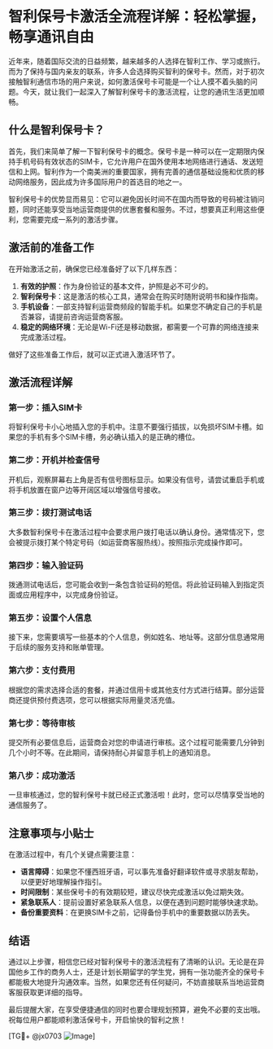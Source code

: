 # 智利保号卡激活全流程详解：轻松掌握，畅享通讯自由

近年来，随着国际交流的日益频繁，越来越多的人选择在智利工作、学习或旅行。而为了保持与国内亲友的联系，许多人会选择购买智利的保号卡。然而，对于初次接触智利通信市场的用户来说，如何激活保号卡可能是一个让人摸不着头脑的问题。今天，就让我们一起深入了解智利保号卡的激活流程，让您的通讯生活更加顺畅。

## 什么是智利保号卡？

首先，我们来简单了解一下智利保号卡的概念。保号卡是一种可以在一定期限内保持手机号码有效状态的SIM卡，它允许用户在国外使用本地网络进行通话、发送短信和上网。智利作为一个南美洲的重要国家，拥有完善的通信基础设施和优质的移动网络服务，因此成为许多国际用户的首选目的地之一。

智利保号卡的优势显而易见：它可以避免因长时间不在国内而导致的号码被注销问题，同时还能享受当地运营商提供的优惠套餐和服务。不过，想要真正利用这些便利，您需要完成一系列的激活步骤。

## 激活前的准备工作

在开始激活之前，确保您已经准备好了以下几样东西：

1. **有效的护照**：作为身份验证的基本文件，护照是必不可少的。
2. **智利保号卡**：这是激活的核心工具，通常会在购买时随附说明书和操作指南。
3. **手机设备**：一部支持智利运营商频段的智能手机。如果您不确定自己的手机是否兼容，请提前咨询运营商客服。
4. **稳定的网络环境**：无论是Wi-Fi还是移动数据，都需要一个可靠的网络连接来完成激活过程。

做好了这些准备工作后，就可以正式进入激活环节了。

## 激活流程详解

### 第一步：插入SIM卡

将智利保号卡小心地插入您的手机中。注意不要强行插拔，以免损坏SIM卡槽。如果您的手机有多个SIM卡槽，务必确认插入的是正确的槽位。

### 第二步：开机并检查信号

开机后，观察屏幕右上角是否有信号图标显示。如果没有信号，请尝试重启手机或将手机放置在窗户边等开阔区域以增强信号接收。

### 第三步：拨打测试电话

大多数智利保号卡在激活过程中会要求用户拨打电话以确认身份。通常情况下，您会被提示拨打某个特定号码（如运营商客服热线）。按照指示完成操作即可。

### 第四步：输入验证码

拨通测试电话后，您可能会收到一条包含验证码的短信。将此验证码输入到指定页面或应用程序中，以完成身份验证。

### 第五步：设置个人信息

接下来，您需要填写一些基本的个人信息，例如姓名、地址等。这部分信息通常用于后续的服务支持和账单管理。

### 第六步：支付费用

根据您的需求选择合适的套餐，并通过信用卡或其他支付方式进行结算。部分运营商还提供预付费选项，您可以根据实际用量灵活充值。

### 第七步：等待审核

提交所有必要信息后，运营商会对您的申请进行审核。这个过程可能需要几分钟到几个小时不等。在此期间，请保持耐心并留意手机上的通知消息。

### 第八步：成功激活

一旦审核通过，您的智利保号卡就已经正式激活啦！此时，您可以尽情享受当地的通信服务了。

## 注意事项与小贴士

在激活过程中，有几个关键点需要注意：

- **语言障碍**：如果您不懂西班牙语，可以事先准备好翻译软件或寻求朋友帮助，以便更好地理解操作指引。
- **时间限制**：某些保号卡的有效期较短，建议尽快完成激活以免过期失效。
- **紧急联系人**：提前设置好紧急联系人信息，以便在遇到问题时能够快速求助。
- **备份重要资料**：在更换SIM卡之前，记得备份手机中的重要数据以防丢失。

## 结语

通过以上步骤，相信您已经对智利保号卡的激活流程有了清晰的认识。无论是在异国他乡工作的商务人士，还是计划长期留学的学生党，拥有一张功能齐全的保号卡都能极大地提升沟通效率。当然，如果您还有任何疑问，不妨直接联系当地运营商客服获取更详细的指导。

最后提醒大家，在享受便捷通信的同时也要合理规划预算，避免不必要的支出哦。祝每位用户都能顺利激活保号卡，开启愉快的智利之旅！

[TG💪+ @jx0703 ![Image](https://github.com/user-attachments/assets/dbca1d08-cadb-493c-b0ec-ad6f7a83f270)]